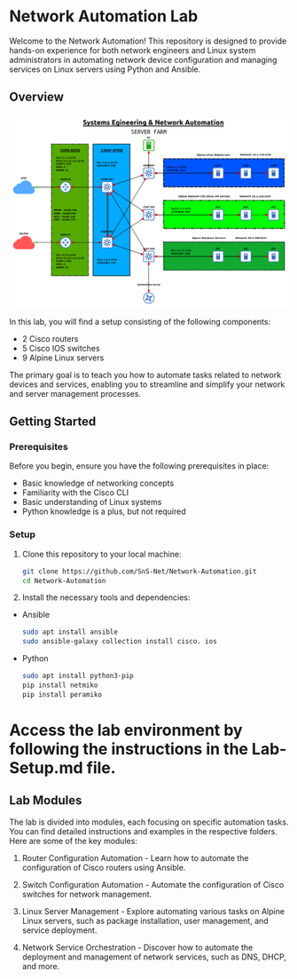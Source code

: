 # Network Automation Lab

Welcome to the Network Automation! This repository is designed to provide hands-on experience for both network engineers and Linux system administrators in automating network device configuration and managing services on Linux servers using Python and Ansible.

## Overview

 ![ServerFarm](images/ServerFarm.png)

In this lab, you will find a setup consisting of the following components:

- 2 Cisco routers
- 5 Cisco IOS switches
- 9 Alpine Linux servers

The primary goal is to teach you how to automate tasks related to network devices and services, enabling you to streamline and simplify your network and server management processes.

## Getting Started

### Prerequisites

Before you begin, ensure you have the following prerequisites in place:

- Basic knowledge of networking concepts
- Familiarity with the Cisco CLI
- Basic understanding of Linux systems
- Python knowledge is a plus, but not required

### Setup

1. Clone this repository to your local machine:

   ```bash
   git clone https://github.com/SnS-Net/Network-Automation.git
   cd Network-Automation
   ```

2. Install the necessary tools and dependencies:
- Ansible
  ```bash
  sudo apt install ansible
  sudo ansible-galaxy collection install cisco. ios
  ```
- Python
  ```bash
  sudo apt install python3-pip
  pip install netmiko
  pip install peramiko
  ```

# Access the lab environment by following the instructions in the Lab-Setup.md file.
## Lab Modules
The lab is divided into modules, each focusing on specific automation tasks. You can find detailed instructions and examples in the respective folders. Here are some of the key modules:

1) Router Configuration Automation - Learn how to automate the configuration of Cisco routers using Ansible.

2) Switch Configuration Automation - Automate the configuration of Cisco switches for network management.

3) Linux Server Management - Explore automating various tasks on Alpine Linux servers, such as package installation, user management, and service deployment.

3) Network Service Orchestration - Discover how to automate the deployment and management of network services, such as DNS, DHCP, and more.
